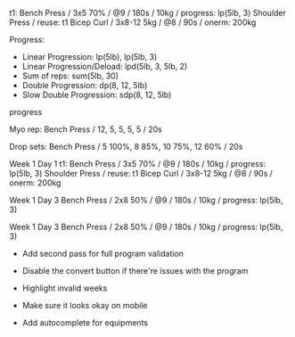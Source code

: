t1: Bench Press / 3x5 70% / @9 / 180s / 10kg / progress: lp(5lb, 3)
Shoulder Press / reuse: t1
Bicep Curl / 3x8-12 5kg / @8 / 90s / onerm: 200kg

Progress:

- Linear Progression: lp(5lb), lp(5lb, 3)
- Linear Progression/Deload: lpd(5lb, 3, 5lb, 2)
- Sum of reps: sum(5lb, 30)
- Double Progression: dp(8, 12, 5lb)
- Slow Double Progression: sdp(8, 12, 5lb)

progress

Myo rep:
Bench Press / 12, 5, 5, 5, 5 / 20s

Drop sets:
Bench Press / 5 100%, 8 85%, 10 75%, 12 60% / 20s

Week 1 Day 1
t1: Bench Press / 3x5 70% / @9 / 180s / 10kg / progress: lp(5lb, 3)
Shoulder Press / reuse: t1
Bicep Curl / 3x8-12 5kg / @8 / 90s / onerm: 200kg

Week 1 Day 3
Bench Press / 2x8 50% / @9 / 180s / 10kg / progress: lp(5lb, 3)

Week 1 Day 3
Bench Press / 2x8 50% / @9 / 180s / 10kg / progress: lp(5lb, 3)

- Add second pass for full program validation
- Disable the convert button if there're issues with the program
- Highlight invalid weeks

- Make sure it looks okay on mobile
- Add autocomplete for equipments

